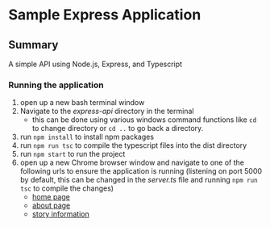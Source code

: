 # Sample Express Application

## Summary
A simple API using Node.js, Express, and Typescript

### Running the application

1. open up a new bash terminal window
2. Navigate to the _express-api_ directory in the terminal
    * this can be done using various windows command functions like ```cd``` to change directory or ```cd ..``` to go back a directory.
3. run ```npm install``` to install npm packages
4. run ```npm run tsc``` to compile the typescript files into the dist directory
4. run ```npm start``` to run the project
5. open up a new Chrome browser window and navigate to one of the following urls to ensure the application is running (listening on port 5000 by default, this can be changed in the *server.ts* file and running ```npm run tsc``` to compile the changes)
    * [home page](http://localhost:5000/)
    * [about page](http://localhost:5000/about)
    * [story information](http://localhost:5000/getstories)